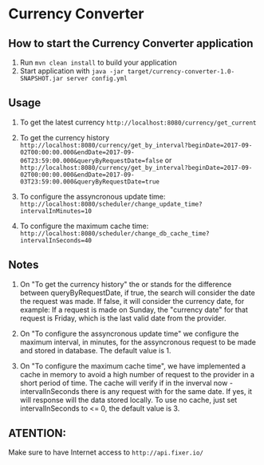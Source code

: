 # Currency Converter

How to start the Currency Converter application
---

1. Run `mvn clean install` to build your application
1. Start application with `java -jar target/currency-converter-1.0-SNAPSHOT.jar server config.yml`

Usage
---

1. To get the latest currency `http://localhost:8080/currency/get_current`

1. To get the currency history `http://localhost:8080/currency/get_by_interval?beginDate=2017-09-02T00:00:00.000&endDate=2017-09-06T23:59:00.000&queryByRequestDate=false` or `http://localhost:8080/currency/get_by_interval?beginDate=2017-09-02T00:00:00.000&endDate=2017-09-03T23:59:00.000&queryByRequestDate=true`

1. To configure the assyncronous update time: `http://localhost:8080/scheduler/change_update_time?intervalInMinutes=10`

1. To configure the maximum cache time: `http://localhost:8080/scheduler/change_db_cache_time?intervalInSeconds=40`


Notes
---
1. On "To get the currency history" the or stands for the difference between queryByRequestDate, if true, the search will consider the date the request was made. If false, it will consider the currency date, for example: If a request is made on Sunday, the "currency date" for that request is Friday, which is the last valid date from the provider.

1. On "To configure the assyncronous update time" we configure the maximum interval, in minutes, for the assyncronous request to be made and stored in database. The default value is 1.

1. On "To configure the maximum cache time", we have implemented a cache in memory to avoid a high number of request to the provider in a short period of time. The cache will verify if in the inverval now - intervalInSeconds there is any request with for the same date. If yes, it will response will the data stored locally. To use no cache, just set intervalInSeconds to <= 0, the default value is 3.

ATENTION:
---
Make sure to have Internet access to `http://api.fixer.io/`